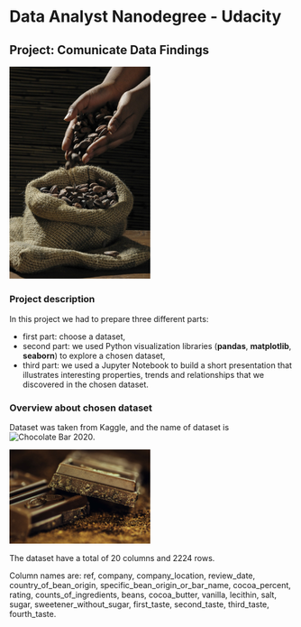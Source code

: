 # Data Analyst Nanodegree - Udacity
## Project: Comunicate Data Findings


<img src="./Images/cocoa-beans-499970_1920.jpg" width="250">

### Project description

In this project we had to prepare three different parts:
 * first part: choose a dataset,
 * second part: we used Python visualization libraries (**pandas**, **matplotlib**, **seaborn**) to explore a chosen dataset,
 * third part: we used a Jupyter Notebook to build a short presentation that illustrates interesting properties, trends and relationships that we discovered in the chosen dataset.


### Overview about chosen dataset

Dataset was taken from Kaggle, and the name of dataset is ![Chocolate Bar 2020](https://www.kaggle.com/soroushghaderi/chocolate-bar-2020?select=chocolate.csv).

<img src="./Images/chocolate-183543_1920.jpg" width="250">

The dataset have a total of 20 columns and 2224 rows.

Column names are: ref, company, company_location, review_date, country_of_bean_origin, specific_bean_origin_or_bar_name, cocoa_percent, rating, counts_of_ingredients, beans, cocoa_butter, vanilla, lecithin, salt, sugar, sweetener_without_sugar, first_taste, second_taste, third_taste, fourth_taste.
